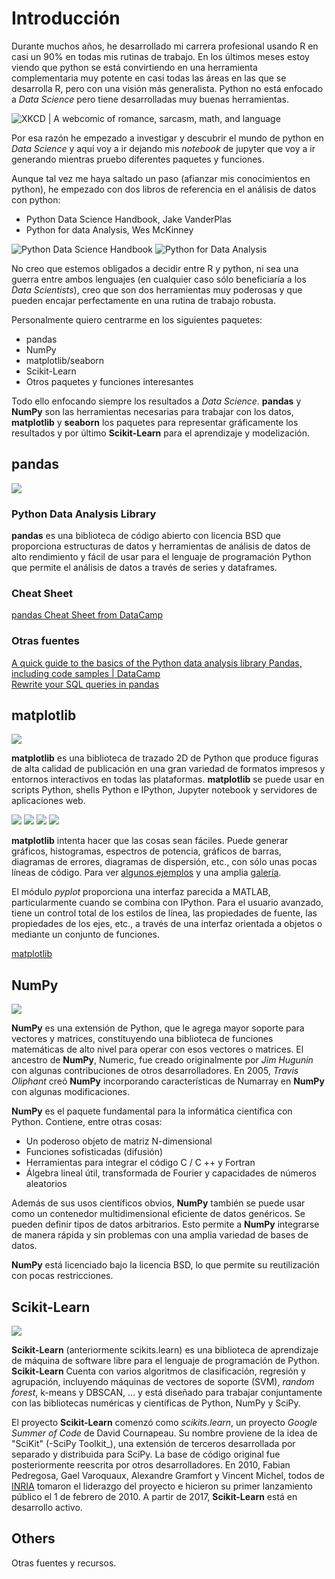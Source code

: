 # Introducción

Durante muchos años, he desarrollado mi carrera profesional usando R en casi un 90% en todas mis rutinas de trabajo. En los últimos meses estoy viendo que python se está convirtiendo en una herramienta complementaria muy potente en casi todas las áreas en las que se desarrolla R, pero con una visión más generalista. Python no está enfocado a _Data Science_ pero tiene desarrolladas muy buenas herramientas.

![XKCD | A webcomic of romance, sarcasm, math, and language](https://imgs.xkcd.com/comics/python.png)

Por esa razón he empezado a investigar y descubrir el mundo de python en _Data Science_ y aquí voy a ir dejando mis _notebook_ de jupyter que voy a ir generando mientras pruebo diferentes paquetes y funciones.

Aunque tal vez me haya saltado un paso (afianzar mis conocimientos en python), he empezado con dos libros de referencia en el análisis de datos con python:

  * Python Data Science Handbook, Jake VanderPlas
  * Python for data Analysis, Wes McKinney
  
![Python Data Science Handbook](https://images-na.ssl-images-amazon.com/images/I/51MPp7yuZCL._SX389_BO1,204,203,200_.jpg "Python Data Science Handbook") ![Python for Data Analysis](https://images-na.ssl-images-amazon.com/images/I/515XdK-YtFL._SX379_BO1,204,203,200_.jpg "Python for Data Analysis")

No creo que estemos obligados a decidir entre R y python, ni sea una guerra entre ambos lenguajes (en cualquier caso sólo beneficiaría a los _Data Scientists_), creo que son dos herramientas muy poderosas y que pueden encajar perfectamente en una rutina de trabajo robusta.

Personalmente quiero centrarme en los siguientes paquetes:

  * pandas
  * NumPy  
  * matplotlib/seaborn
  * Scikit-Learn
  * Otros paquetes y funciones interesantes

Todo ello enfocando siempre los resultados a _Data Science_. **pandas** y **NumPy** son las herramientas necesarias para trabajar con los datos, **matplotlib** y **seaborn** los paquetes para representar gráficamente los resultados y por último **Scikit-Learn** para el aprendizaje y modelización.

## pandas

![](https://pandas.pydata.org/_static/pandas_logo.png)

### Python Data Analysis Library 

**pandas** es una biblioteca de código abierto con licencia BSD que proporciona estructuras de datos y herramientas de análisis de datos de alto rendimiento y fácil de usar para el lenguaje de programación Python que permite el análisis de datos a través de series y dataframes.

### Cheat Sheet

[pandas Cheat Sheet from DataCamp](https://s3.amazonaws.com/assets.datacamp.com/blog_assets/PandasPythonForDataScience.pdf)

### Otras fuentes

[A quick guide to the basics of the Python data analysis library Pandas, including code samples | DataCamp](https://www.datacamp.com/community/blog/python-pandas-cheat-sheet)  
[Rewrite your SQL queries in pandas](https://www.codementor.io/irinatruong/how-to-rewrite-your-sql-queries-in-pandas-and-more-hoa9l8z4k)

## matplotlib

![](https://matplotlib.org/_static/logo2.png)

**matplotlib** es una biblioteca de trazado 2D de Python que produce figuras de alta calidad de publicación en una gran variedad de formatos impresos y entornos interactivos en todas las plataformas. **matplotlib** se puede usar en scripts Python, shells Python e IPython, Jupyter notebook y servidores de aplicaciones web.

![](https://matplotlib.org/_images/sphx_glr_membrane_thumb.png) ![](https://matplotlib.org/_images/sphx_glr_histogram_thumb.png) ![](https://matplotlib.org/_images/sphx_glr_contour_thumb.png) ![](https://matplotlib.org/_images/sphx_glr_3D_thumb.png)

**matplotlib** intenta hacer que las cosas sean fáciles. Puede generar gráficos, histogramas, espectros de potencia, gráficos de barras, diagramas de errores, diagramas de dispersión, etc., con sólo unas pocas líneas de código. Para ver [algunos ejemplos](https://matplotlib.org/tutorials/introductory/sample_plots.html) y una amplia [galería](https://matplotlib.org/gallery/index.html).

El módulo _pyplot_ proporciona una interfaz parecida a MATLAB, particularmente cuando se combina con IPython. Para el usuario avanzado, tiene un control total de los estilos de línea, las propiedades de fuente, las propiedades de los ejes, etc., a través de una interfaz orientada a objetos o mediante un conjunto de funciones.

[matplotlib](https://matplotlib.org/)

## NumPy

![](https://i1.wp.com/www.everythingai.co.in/wp-content/uploads/2018/03/285.jpg?resize=760%2C430)

**NumPy** es una extensión de Python, que le agrega mayor soporte para vectores y matrices, constituyendo una biblioteca de funciones matemáticas de alto nivel para operar con esos vectores o matrices. El ancestro de **NumPy**, Numeric, fue creado originalmente por _Jim Hugunin_ con algunas contribuciones de otros desarrolladores. En 2005, _Travis Oliphant_ creó **NumPy** incorporando características de Numarray en **NumPy** con algunas modificaciones.

**NumPy** es el paquete fundamental para la informática científica con Python. Contiene, entre otras cosas:

  * Un poderoso objeto de matriz N-dimensional
  * Funciones sofisticadas (difusión)
  * Herramientas para integrar el código C / C ++ y Fortran
  * Álgebra lineal útil, transformada de Fourier y capacidades de números aleatorios

Además de sus usos científicos obvios, **NumPy** también se puede usar como un contenedor multidimensional eficiente de datos genéricos. Se pueden definir tipos de datos arbitrarios. Esto permite a **NumPy** integrarse de manera rápida y sin problemas con una amplia variedad de bases de datos.

**NumPy** está licenciado bajo la licencia BSD, lo que permite su reutilización con pocas restricciones.

## Scikit-Learn

![](http://i0.wp.com/blog.adeel.io/wp-content/uploads/2016/11/scikit-learn.png?fit=566%2C202)

**Scikit-Learn** (anteriormente scikits.learn) es una biblioteca de aprendizaje de máquina de software libre para el lenguaje de programación de Python. **Scikit-Learn** Cuenta con varios algoritmos de clasificación, regresión y agrupación, incluyendo máquinas de vectores de soporte (SVM), _random forest_, k-means y DBSCAN, ... y está diseñado para trabajar conjuntamente con las bibliotecas numéricas y científicas de Python, NumPy y SciPy.

El proyecto **Scikit-Learn** comenzó como _scikits.learn_, un proyecto _Google Summer of Code_ de David Cournapeau. Su nombre proviene de la idea de "SciKit" (-SciPy Toolkit_), una extensión de terceros desarrollada por separado y distribuida para SciPy. La base de código original fue posteriormente reescrita por otros desarrolladores. En 2010, Fabian Pedregosa, Gael Varoquaux, Alexandre Gramfort y Vincent Michel, todos de [INRIA](https://www.inria.fr/en/) tomaron el liderazgo del proyecto e hicieron su primer lanzamiento público el 1 de febrero de 2010. A partir de 2017, **Scikit-Learn** está en desarrollo activo.

## Others
    
Otras fuentes y recursos.
